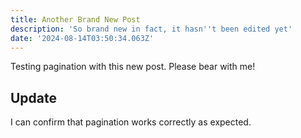 ```yaml
---
title: Another Brand New Post
description: 'So brand new in fact, it hasn''t been edited yet'
date: '2024-08-14T03:50:34.063Z'
---
```




Testing pagination with this new post. Please bear with me!

## Update

I can confirm that pagination works correctly as expected.
